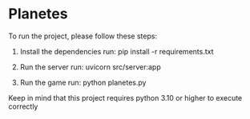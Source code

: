 # Planetes

To run the project, please follow these steps:

1) Install the dependencies
  run: pip install -r requirements.txt
  
2) Run the server
  run: uvicorn src/server:app
  
3) Run the game
  run: python planetes.py
  
Keep in mind that this project requires python 3.10 or higher to execute correctly
